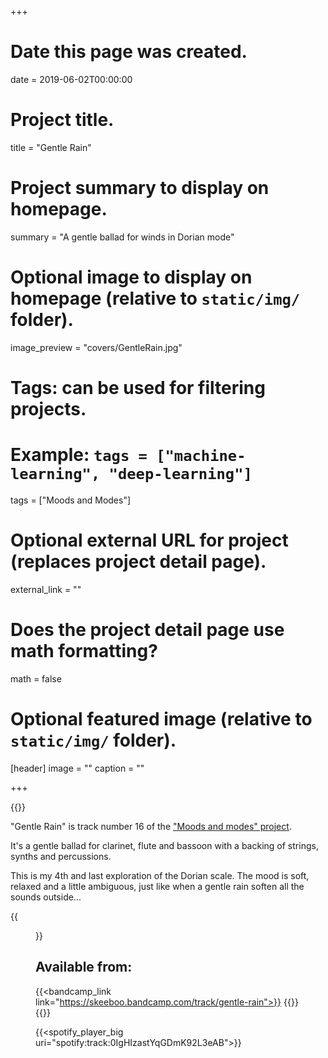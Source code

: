 +++
# Date this page was created.
date = 2019-06-02T00:00:00

# Project title.
title = "Gentle Rain"

# Project summary to display on homepage.
summary = "A gentle ballad for winds in Dorian mode"

# Optional image to display on homepage (relative to `static/img/` folder).
image_preview = "covers/GentleRain.jpg"

# Tags: can be used for filtering projects.
# Example: `tags = ["machine-learning", "deep-learning"]`
tags = ["Moods and Modes"]

# Optional external URL for project (replaces project detail page).
external_link = ""

# Does the project detail page use math formatting?
math = false

# Optional featured image (relative to `static/img/` folder).
[header]
image = ""
caption = ""

+++

{{<bandcamp title="Gentle Rain" track="3130573270" link="https://skeeboo.bandcamp.com/track/gentle-rain">}}

"Gentle Rain" is track number 16 of the ["Moods and modes" project](/post/moods_and_modes). 

It's a gentle ballad for clarinet, flute and bassoon with a backing of strings, synths and percussions. 

This is my 4th and last exploration of the Dorian scale. The mood is soft, relaxed and a little ambiguous, just like when a gentle rain soften all the sounds outside...

{{<figure src="/img/covers/GentleRain.jpg" width="320" link="https://distrokid.com/hyperfollow/skeeboo/gentle-rain" target="_blank">}}

## Available from:

{{<bandcamp_link link="https://skeeboo.bandcamp.com/track/gentle-rain">}}
{{<itunes link="https://music.apple.com/us/album/gentle-rain-single/1466397776">}}
{{<spotify link="https://open.spotify.com/track/0IgHIzastYqGDmK92L3eAB">}}

{{<spotify_player_big uri="spotify:track:0IgHIzastYqGDmK92L3eAB">}}